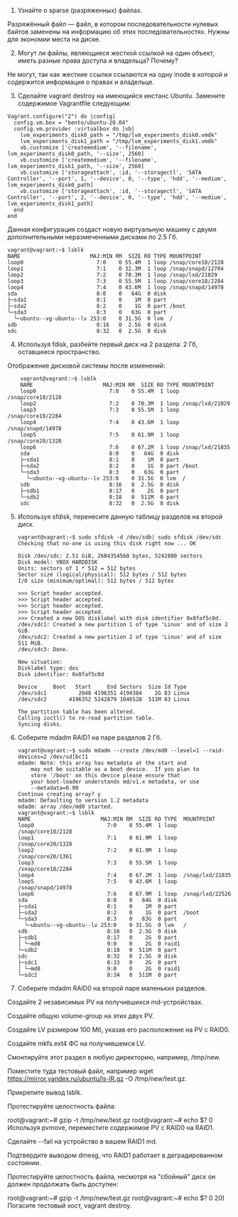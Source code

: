 1) Узнайте о sparse (разряженных) файлах.

Разряжённый файл — файл, в котором последовательности нулевых байтов заменены на информацию об этих последовательностях. Нужны для экономии места на диске.

2) Могут ли файлы, являющиеся жесткой ссылкой на один объект, иметь разные права доступа и владельца? Почему?

Не могут, так как жесткие ссылки ссылаются на одну inode в которой и содержится информация о правах и владельце.

3) Сделайте vagrant destroy на имеющийся инстанс Ubuntu. Замените содержимое Vagrantfile следующим:
  
  ```commandline
  Vagrant.configure("2") do |config|
    config.vm.box = "bento/ubuntu-20.04"
    config.vm.provider :virtualbox do |vb|
      lvm_experiments_disk0_path = "/tmp/lvm_experiments_disk0.vmdk"
      lvm_experiments_disk1_path = "/tmp/lvm_experiments_disk1.vmdk"
      vb.customize ['createmedium', '--filename', lvm_experiments_disk0_path, '--size', 2560]
      vb.customize ['createmedium', '--filename', lvm_experiments_disk1_path, '--size', 2560]
      vb.customize ['storageattach', :id, '--storagectl', 'SATA Controller', '--port', 1, '--device', 0, '--type', 'hdd', '--medium', lvm_experiments_disk0_path]
      vb.customize ['storageattach', :id, '--storagectl', 'SATA Controller', '--port', 2, '--device', 0, '--type', 'hdd', '--medium', lvm_experiments_disk1_path]
    end
  end
  ```
  
Данная конфигурация создаст новую виртуальную машину с двумя дополнительными неразмеченными дисками по 2.5 Гб.

  ```commandline
  vagrant@vagrant:~$ lsblk
  NAME                      MAJ:MIN RM  SIZE RO TYPE MOUNTPOINT
  loop0                       7:0    0 55.4M  1 loop /snap/core18/2128
  loop1                       7:1    0 32.3M  1 loop /snap/snapd/12704
  loop2                       7:2    0 70.3M  1 loop /snap/lxd/21029
  loop3                       7:3    0 55.5M  1 loop /snap/core18/2284
  loop4                       7:4    0 43.6M  1 loop /snap/snapd/14978
  sda                         8:0    0   64G  0 disk
  ├─sda1                      8:1    0    1M  0 part
  ├─sda2                      8:2    0    1G  0 part /boot
  └─sda3                      8:3    0   63G  0 part
    └─ubuntu--vg-ubuntu--lv 253:0    0 31.5G  0 lvm  /
  sdb                         8:16   0  2.5G  0 disk
  sdc                         8:32   0  2.5G  0 disk
  ```
  
4) Используя fdisk, разбейте первый диск на 2 раздела: 2 Гб, оставшееся пространство.

Отображение дисковой системы после изменений:

```commandline
    vagrant@vagrant:~$ lsblk
    NAME                      MAJ:MIN RM  SIZE RO TYPE MOUNTPOINT
    loop0                       7:0    0 55.4M  1 loop /snap/core18/2128
    loop2                       7:2    0 70.3M  1 loop /snap/lxd/21029
    loop3                       7:3    0 55.5M  1 loop /snap/core18/2284
    loop4                       7:4    0 43.6M  1 loop /snap/snapd/14978
    loop5                       7:5    0 61.9M  1 loop /snap/core20/1328
    loop6                       7:6    0 67.2M  1 loop /snap/lxd/21835
    sda                         8:0    0   64G  0 disk
    ├─sda1                      8:1    0    1M  0 part
    ├─sda2                      8:2    0    1G  0 part /boot
    └─sda3                      8:3    0   63G  0 part
      └─ubuntu--vg-ubuntu--lv 253:0    0 31.5G  0 lvm  /
    sdb                         8:16   0  2.5G  0 disk
    ├─sdb1                      8:17   0    2G  0 part
    └─sdb2                      8:18   0  511M  0 part
    sdc                         8:32   0  2.5G  0 disk
```
    
5) Используя sfdisk, перенесите данную таблицу разделов на второй диск.

     ```commandline
     vagrant@vagrant:~$ sudo sfdisk -d /dev/sdb| sudo sfdisk /dev/sdc
     Checking that no-one is using this disk right now ... OK

     Disk /dev/sdc: 2.51 GiB, 2684354560 bytes, 5242880 sectors
     Disk model: VBOX HARDDISK
     Units: sectors of 1 * 512 = 512 bytes
     Sector size (logical/physical): 512 bytes / 512 bytes
     I/O size (minimum/optimal): 512 bytes / 512 bytes

     >>> Script header accepted.
     >>> Script header accepted.
     >>> Script header accepted.
     >>> Script header accepted.
     >>> Created a new DOS disklabel with disk identifier 0x8faf5c0d.
     /dev/sdc1: Created a new partition 1 of type 'Linux' and of size 2 GiB.
     /dev/sdc2: Created a new partition 2 of type 'Linux' and of size 511 MiB.
     /dev/sdc3: Done.

     New situation:
     Disklabel type: dos
     Disk identifier: 0x8faf5c0d

     Device     Boot   Start     End Sectors  Size Id Type
     /dev/sdc1          2048 4196351 4194304    2G 83 Linux
     /dev/sdc2       4196352 5242879 1046528  511M 83 Linux

     The partition table has been altered.
     Calling ioctl() to re-read partition table.
     Syncing disks.
     ```
6) Соберите mdadm RAID1 на паре разделов 2 Гб.

      ```
      vagrant@vagrant:~$ sudo mdadm --create /dev/md0 --level=1 --raid-devices=2 /dev/sd[bc]1
      mdadm: Note: this array has metadata at the start and
          may not be suitable as a boot device.  If you plan to
          store '/boot' on this device please ensure that
          your boot-loader understands md/v1.x metadata, or use
          --metadata=0.90
      Continue creating array? y
      mdadm: Defaulting to version 1.2 metadata
      mdadm: array /dev/md0 started.
      vagrant@vagrant:~$ lsblk
      NAME                      MAJ:MIN RM  SIZE RO TYPE  MOUNTPOINT
      loop0                       7:0    0 55.4M  1 loop  /snap/core18/2128
      loop1                       7:1    0 61.9M  1 loop  /snap/core20/1328
      loop2                       7:2    0 61.9M  1 loop  /snap/core20/1361
      loop3                       7:3    0 55.5M  1 loop  /snap/core18/2284
      loop4                       7:4    0 67.2M  1 loop  /snap/lxd/21835
      loop5                       7:5    0 43.6M  1 loop  /snap/snapd/14978
      loop6                       7:6    0 67.9M  1 loop  /snap/lxd/22526
      sda                         8:0    0   64G  0 disk
      ├─sda1                      8:1    0    1M  0 part
      ├─sda2                      8:2    0    1G  0 part  /boot
      └─sda3                      8:3    0   63G  0 part
        └─ubuntu--vg-ubuntu--lv 253:0    0 31.5G  0 lvm   /
      sdb                         8:16   0  2.5G  0 disk
      ├─sdb1                      8:17   0    2G  0 part
      │ └─md0                     9:0    0    2G  0 raid1
      └─sdb2                      8:18   0  511M  0 part
      sdc                         8:32   0  2.5G  0 disk
      ├─sdc1                      8:33   0    2G  0 part
      │ └─md0                     9:0    0    2G  0 raid1
      └─sdc2                      8:34   0  511M  0 part
      ```

7) Соберите mdadm RAID0 на второй паре маленьких разделов.

Создайте 2 независимых PV на получившихся md-устройствах.

Создайте общую volume-group на этих двух PV.

Создайте LV размером 100 Мб, указав его расположение на PV с RAID0.

Создайте mkfs.ext4 ФС на получившемся LV.

Смонтируйте этот раздел в любую директорию, например, /tmp/new.

Поместите туда тестовый файл, например wget https://mirror.yandex.ru/ubuntu/ls-lR.gz -O /tmp/new/test.gz.

Прикрепите вывод lsblk.

Протестируйте целостность файла:

root@vagrant:~# gzip -t /tmp/new/test.gz
root@vagrant:~# echo $?
0
Используя pvmove, переместите содержимое PV с RAID0 на RAID1.

Сделайте --fail на устройство в вашем RAID1 md.

Подтвердите выводом dmesg, что RAID1 работает в деградированном состоянии.

Протестируйте целостность файла, несмотря на "сбойный" диск он должен продолжать быть доступен:

root@vagrant:~# gzip -t /tmp/new/test.gz
root@vagrant:~# echo $?
0
20) Погасите тестовый хост, vagrant destroy.
